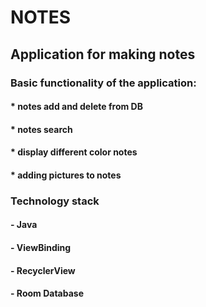 # NOTES

## Application for making notes

### Basic functionality of the application:
#### * notes add and delete from DB
#### * notes search
#### * display different color notes
#### * adding pictures to notes

### Technology stack
#### - Java
#### - ViewBinding
#### - RecyclerView
#### - Room Database
